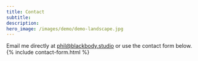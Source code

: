 ```yaml
---
title: Contact
subtitle:
description:
hero_image: /images/demo/demo-landscape.jpg
---
```

Email me directly at [phil@blackbody.studio](mailto:phil@blackbody.studio) or use the contact form below.
{% include contact-form.html %}